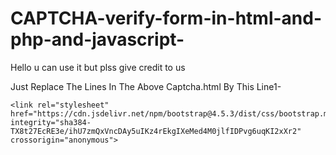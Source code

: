 # CAPTCHA-verify-form-in-html-and-php-and-javascript-
Hello u can use it but plss give credit to us


Just Replace The Lines In The Above Captcha.html By This 
Line1- 

```
<link rel="stylesheet" href="https://cdn.jsdelivr.net/npm/bootstrap@4.5.3/dist/css/bootstrap.min.css" integrity="sha384-TX8t27EcRE3e/ihU7zmQxVncDAy5uIKz4rEkgIXeMed4M0jlfIDPvg6uqKI2xXr2" crossorigin="anonymous">

```

